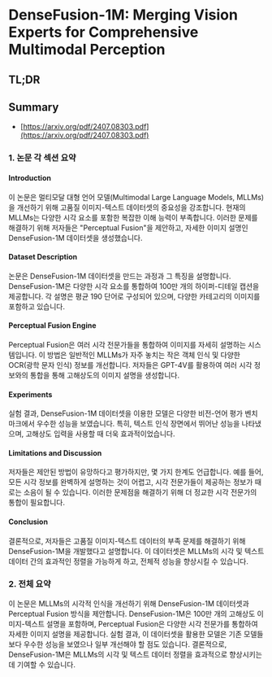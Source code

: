# DenseFusion-1M: Merging Vision Experts for Comprehensive Multimodal Perception
## TL;DR
## Summary
- [https://arxiv.org/pdf/2407.08303.pdf](https://arxiv.org/pdf/2407.08303.pdf)

### 1. 논문 각 섹션 요약

#### Introduction
이 논문은 멀티모달 대형 언어 모델(Multimodal Large Language Models, MLLMs)을 개선하기 위해 고품질 이미지-텍스트 데이터셋의 중요성을 강조합니다. 현재의 MLLMs는 다양한 시각 요소를 포함한 복잡한 이해 능력이 부족합니다. 이러한 문제를 해결하기 위해 저자들은 "Perceptual Fusion"을 제안하고, 자세한 이미지 설명인 DenseFusion-1M 데이터셋을 생성했습니다.

#### Dataset Description
논문은 DenseFusion-1M 데이터셋을 만드는 과정과 그 특징을 설명합니다. DenseFusion-1M은 다양한 시각 요소를 통합하여 100만 개의 하이퍼-디테일 캡션을 제공합니다. 각 설명은 평균 190 단어로 구성되어 있으며, 다양한 카테고리의 이미지를 포함하고 있습니다.

#### Perceptual Fusion Engine
Perceptual Fusion은 여러 시각 전문가들을 통합하여 이미지를 자세히 설명하는 시스템입니다. 이 방법은 일반적인 MLLMs가 자주 놓치는 작은 객체 인식 및 다양한 OCR(광학 문자 인식) 정보를 개선합니다. 저자들은 GPT-4V를 활용하여 여러 시각 정보와의 통합을 통해 고해상도의 이미지 설명을 생성합니다.

#### Experiments
실험 결과, DenseFusion-1M 데이터셋을 이용한 모델은 다양한 비전-언어 평가 벤치마크에서 우수한 성능을 보였습니다. 특히, 텍스트 인식 장면에서 뛰어난 성능을 나타냈으며, 고해상도 입력을 사용할 때 더욱 효과적이었습니다.

#### Limitations and Discussion
저자들은 제안된 방법이 유망하다고 평가하지만, 몇 가지 한계도 언급합니다. 예를 들어, 모든 시각 정보를 완벽하게 설명하는 것이 어렵고, 시각 전문가들이 제공하는 정보가 때로는 소음이 될 수 있습니다. 이러한 문제점을 해결하기 위해 더 정교한 시각 전문가의 통합이 필요합니다.

#### Conclusion
결론적으로, 저자들은 고품질 이미지-텍스트 데이터의 부족 문제를 해결하기 위해 DenseFusion-1M을 개발했다고 설명합니다. 이 데이터셋은 MLLMs의 시각 및 텍스트 데이터 간의 효과적인 정렬을 가능하게 하고, 전체적 성능을 향상시킬 수 있습니다.

### 2. 전체 요약

이 논문은 MLLMs의 시각적 인식을 개선하기 위해 DenseFusion-1M 데이터셋과 Perceptual Fusion 방식을 제안합니다. DenseFusion-1M은 100만 개의 고해상도 이미지-텍스트 설명을 포함하며, Perceptual Fusion은 다양한 시각 전문가를 통합하여 자세한 이미지 설명을 제공합니다. 실험 결과, 이 데이터셋을 활용한 모델은 기존 모델들보다 우수한 성능을 보였으나 일부 개선해야 할 점도 있습니다. 결론적으로, DenseFusion-1M은 MLLMs의 시각 및 텍스트 데이터 정렬을 효과적으로 향상시키는 데 기여할 수 있습니다.